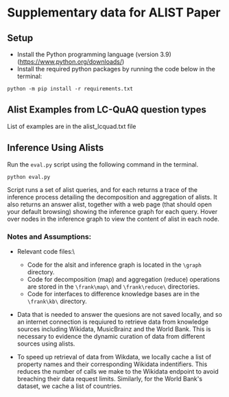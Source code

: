 # Supplementary data for ALIST Paper

## Setup

* Install the Python programming language (version 3.9) (https://www.python.org/downloads/)
* Install the required python packages by running the code below in the terminal:

```
python -m pip install -r requirements.txt
```

## Alist Examples from LC-QuAQ question types

List of examples are in the alist_lcquad.txt file

## Inference Using Alists
Run the `eval.py` script using the following command in the terminal.

```
python eval.py
```

Script runs a set of alist queries, and for each returns a trace of the inference process detailing the decomposition and aggregation of alists. It also returns an answer alist, together with a web page (that should open your default browsing) showing the inference graph for each query. Hover over nodes in the inference graph to view the content of alist in each node.

### Notes and Assumptions:

* Relevant code files:\
    * Code for the alsit and inference graph is located in the `\graph` directory.
    * Code for decomposition (map) and aggregation (reduce) operations are stored in the 
`\frank\map\` and `\frank\reduce\` directories. 
    * Code for interfaces to difference knowledge bases are in the `\frank\kb\` directory.

* Data that is needed to answer the quesions are not saved locally, and so an internet connection is requiured to retrieve data from knowledge sources including Wikidata, MusicBrainz and the World Bank. This is necessary to evidence the dynamic curation of data from different sources using alists.

* To speed up retrieval of data from Wikdata, we locally cache a list of property names and their corresponding Wikidata indentifiers. This reduces the number of calls we make to the Wikidata endpoint to avoid breaching their data request limits. Similarly, for the World Bank's dataset, we cache a list of countries.